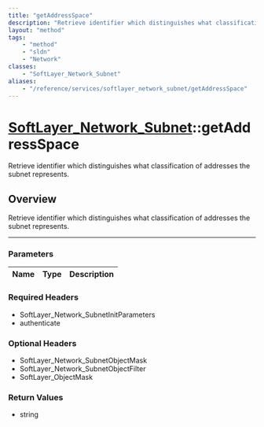```yaml
---
title: "getAddressSpace"
description: "Retrieve identifier which distinguishes what classification of addresses the subnet represents."
layout: "method"
tags:
    - "method"
    - "sldn"
    - "Network"
classes:
    - "SoftLayer_Network_Subnet"
aliases:
    - "/reference/services/softlayer_network_subnet/getAddressSpace"
---
```

# [SoftLayer_Network_Subnet](/reference/services/SoftLayer_Network_Subnet)::getAddressSpace


Retrieve identifier which distinguishes what classification of addresses the subnet represents.


## Overview 
Retrieve identifier which distinguishes what classification of addresses the subnet represents.

-----

### Parameters 
|Name | Type | Description |
| --- | --- | --- |


### Required Headers
* SoftLayer_Network_SubnetInitParameters
* authenticate


### Optional Headers
* SoftLayer_Network_SubnetObjectMask
* SoftLayer_Network_SubnetObjectFilter
* SoftLayer_ObjectMask

### Return Values
* string




